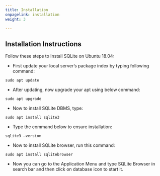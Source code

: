 ```yaml
---
title: Installation
onpagelink: installation
weight: 3

---
```


Installation Instructions
-------------------------

Follow these steps to Install SQLite on Ubuntu 18.04:

- First update your local server’s package index by typing following command:
 
 ```
sudo apt update
```

- After updating, now upgrade your apt using below command:
 
 ```
sudo apt upgrade
```

- Now to install SQLite DBMS, type:
 
 ```
sudo apt install sqlite3
```

- Type the command below to ensure installation:
 
 ```
sqlite3 –version
```

- Now to install SQLite browser, run this command:
 
 ```
sudo apt install sqlitebrowser
```

- Now you can go to the Application Menu and type SQLite Browser in search bar and then click on database icon to start it.
 